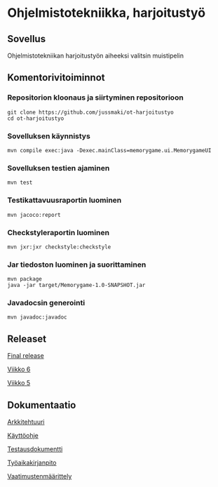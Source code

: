 # Ohjelmistotekniikka, harjoitustyö

## Sovellus

Ohjelmistotekniikan harjoitustyön aiheeksi valitsin muistipelin

## Komentorivitoiminnot

### Repositorion kloonaus ja siirtyminen repositorioon

```
git clone https://github.com/jussmaki/ot-harjoitustyo
cd ot-harjoitustyo
```

### Sovelluksen käynnistys

```
mvn compile exec:java -Dexec.mainClass=memorygame.ui.MemorygameUI
```

### Sovelluksen testien ajaminen

```
mvn test
```

### Testikattavuusraportin luominen

```
mvn jacoco:report
```

### Checkstyleraportin luominen

```
mvn jxr:jxr checkstyle:checkstyle
```

### Jar tiedoston luominen ja suorittaminen

```
mvn package
java -jar target/Memorygame-1.0-SNAPSHOT.jar
```

### Javadocsin generointi

```
mvn javadoc:javadoc
```

## Releaset

[Final release](https://github.com/jussmaki/ot-harjoitustyo/releases/tag/final)

[Viikko 6](https://github.com/jussmaki/ot-harjoitustyo/releases/tag/Week6)

[Viikko 5](https://github.com/jussmaki/ot-harjoitustyo/releases/tag/Week5)

## Dokumentaatio

[Arkkitehtuuri](dokumentointi/arkkitehtuuri.md)

[Käyttöohje](dokumentointi/kayttoohje.md)

[Testausdokumentti](dokumentointi/testaus.md)

[Työaikakirjanpito](dokumentointi/tuntikirjanpito.md)

[Vaatimustenmäärittely](dokumentointi/vaatimusmaarittely.md)
